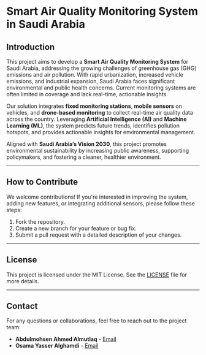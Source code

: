 # Smart Air Quality Monitoring System in Saudi Arabia

## Introduction

This project aims to develop a **Smart Air Quality Monitoring System** for Saudi Arabia, addressing the growing challenges of greenhouse gas (GHG) emissions and air pollution. With rapid urbanization, increased vehicle emissions, and industrial expansion, Saudi Arabia faces significant environmental and public health concerns. Current monitoring systems are often limited in coverage and lack real-time, actionable insights.

Our solution integrates **fixed monitoring stations**, **mobile sensors** on vehicles, and **drone-based monitoring** to collect real-time air quality data across the country. Leveraging **Artificial Intelligence (AI)** and **Machine Learning (ML)**, the system predicts future trends, identifies pollution hotspots, and provides actionable insights for environmental management.

Aligned with **Saudi Arabia’s Vision 2030**, this project promotes environmental sustainability by increasing public awareness, supporting policymakers, and fostering a cleaner, healthier environment.

---

## How to Contribute

We welcome contributions! If you're interested in improving the system, adding new features, or integrating additional sensors, please follow these steps:

1. Fork the repository.
2. Create a new branch for your feature or bug fix.
3. Submit a pull request with a detailed description of your changes.

---

## License

This project is licensed under the MIT License. See the [LICENSE](LICENSE) file for more details.

---

## Contact

For any questions or collaborations, feel free to reach out to the project team:

- **Abdulmohsen Ahmed Almutlaq** - [Email](mailto:2135011@kau.edu.sa)
- **Osama Yasser Alghamdi** - [Email](mailto:2137555@kau.edu.sa)
